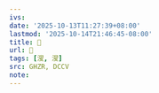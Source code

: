 ```yaml
---
ivs:
date: '2025-10-13T11:27:39+08:00'
lastmod: '2025-10-14T21:46:45-08:00'
title: 󰙀
url: 󰙀
tags: [溲, 溲]
src: GHZR, DCCV
note:
---
```


